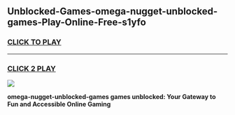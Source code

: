 
## Unblocked-Games-omega-nugget-unblocked-games-Play-Online-Free-s1yfo
<h3>
<a href="https://premium76.site?title=omega-nugget-unblocked-games&ref=26A">CLICK TO PLAY</a></h3>
<hr>

<h3>
<a href="https://premium76.site?title=omega-nugget-unblocked-games&ref=26A">CLICK 2 PLAY</a>
  
</h3>

<a href="https://premium76.site?title=omega-nugget-unblocked-games&ref=26A"><img src="https://clearcache.store/games.png"></a>


**omega-nugget-unblocked-games games unblocked: Your Gateway to Fun and Accessible Online Gaming**

